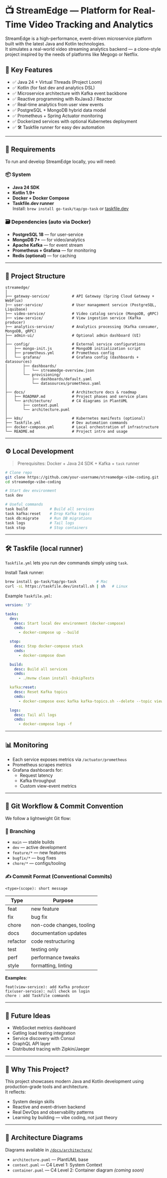 # 📺 StreamEdge — Platform for Real-Time Video Tracking and Analytics

StreamEdge is a high-performance, event-driven microservice platform built with the latest Java and Kotlin technologies.  
It simulates a real-world video streaming analytics backend — a clone-style project inspired by the needs of platforms like Megogo or Netflix.

## 🚀 Key Features

- ✅ Java 24 + Virtual Threads (Project Loom)
- ✅ Kotlin (for fast dev and analytics DSL)
- ✅ Microservice architecture with Kafka event backbone
- ✅ Reactive programming with RxJava3 / Reactor
- ✅ Real-time analytics from user view events
- ✅ PostgreSQL + MongoDB hybrid data model
- ✅ Prometheus + Spring Actuator monitoring
- ✅ Dockerized services with optional Kubernetes deployment
- ✅ 🛠 Taskfile runner for easy dev automation

---

## 🧰 Requirements

To run and develop StreamEdge locally, you will need:

### 📦 System

- **Java 24 SDK**
- **Kotlin 1.9+**
- **Docker + Docker Compose**
- **Taskfile.dev runner**  
  Install: `brew install go-task/tap/go-task` or [taskfile.dev](https://taskfile.dev/#/installation)

### 🗃 Dependencies (auto via Docker)

- **PostgreSQL 18** — for user-service
- **MongoDB 7+** — for video/analytics
- **Apache Kafka** — for event stream
- **Prometheus + Grafana** — for monitoring
- **Redis (optional)** — for caching

---
## 📁 Project Structure

```plaintext
streamedge/
│
├── gateway-service/          # API Gateway (Spring Cloud Gateway + WebFlux)
├── user-service/             # User management service (PostgreSQL, Liquibase)
├── video-service/            # Video catalog service (MongoDB, gRPC)
├── view-service/             # View ingestion service (Kafka producer)
├── analytics-service/        # Analytics processing (Kafka consumer, MongoDB, gRPC)
├── admin-ui/                 # Optional admin dashboard (UI)
│
├── config/                   # External service configurations
│   ├── mongo-init.js         # MongoDB initialization script
│   ├── prometheus.yml        # Prometheus config
│   └── grafana/              # Grafana config (dashboards + datasources)
│       ├── dashboards/
│       │   └── streamedge-overview.json
│       └── provisioning/
│           ├── dashboards/default.yaml
│           └── datasources/prometheus.yaml
│
├── docs/                     # Architecture docs & roadmap
│   ├── ROADMAP.md            # Project phases and service plans
│   └── architecture/         # C4 diagrams in PlantUML
│       ├── context.puml
│       └── architecture.puml
│
├── k8s/                      # Kubernetes manifests (optional)
├── Taskfile.yml              # Dev automation commands
├── docker-compose.yml        # Local orchestration of infrastructure
└── README.md                 # Project intro and usage
```

---

## ⚙️ Local Development

> Prerequisites: Docker + Java 24 SDK + Kafka + `task` runner

```bash
# Clone repo
git clone https://github.com/your-username/streamedge-vibe-coding.git
cd streamedge-vibe-coding

# Start dev environment
task dev

# Useful commands
task build          # Build all services
task kafka:reset    # Drop Kafka topic
task db:migrate     # Run DB migrations
task logs           # Tail logs
task stop           # Stop containers
```

---

## 🛠 Taskfile (local runner)

`Taskfile.yml` lets you run dev commands simply using `task`.

Install Task runner:  
```bash
brew install go-task/tap/go-task         # Mac
curl -sL https://taskfile.dev/install.sh | sh   # Linux
```

Example `Taskfile.yml`:
```yaml
version: '3'

tasks:
  dev:
    desc: Start local dev environment (docker-compose)
    cmds:
      - docker-compose up --build

  stop:
    desc: Stop docker-compose stack
    cmds:
      - docker-compose down

  build:
    desc: Build all services
    cmds:
      - ./mvnw clean install -DskipTests

  kafka:reset:
    desc: Reset Kafka topics
    cmds:
      - docker-compose exec kafka kafka-topics.sh --delete --topic view-events --bootstrap-server localhost:9092 || true

  logs:
    desc: Tail all logs
    cmds:
      - docker-compose logs -f
```

---

## 📊 Monitoring

- Each service exposes metrics via `/actuator/prometheus`
- Prometheus scrapes metrics
- Grafana dashboards for:
  - Request latency
  - Kafka throughput
  - Custom view-event metrics

---

## 🔀 Git Workflow & Commit Convention

We follow a lightweight Git flow:

### 📂 Branching

- `main` — stable builds
- `dev` — active development
- `feature/*` — new features
- `bugfix/*` — bug fixes
- `chore/*` — configs/tooling

### ✍️ Commit Format (Conventional Commits)

```
<type>(scope): short message
```

| Type      | Purpose                           |
|-----------|-----------------------------------|
| feat      | new feature                       |
| fix       | bug fix                           |
| chore     | non-code changes, tooling         |
| docs      | documentation updates             |
| refactor  | code restructuring                |
| test      | testing only                      |
| perf      | performance tweaks                |
| style     | formatting, linting               |

**Examples**:
```
feat(view-service): add Kafka producer
fix(user-service): null check on login
chore : add Taskfile commands
```

---

## 📌 Future Ideas

- WebSocket metrics dashboard
- Gatling load testing integration
- Service discovery with Consul
- GraphQL API layer
- Distributed tracing with Zipkin/Jaeger

---

## 🧠 Why This Project?

This project showcases modern Java and Kotlin development using production-grade tools and architecture.  
It reflects:

- System design skills
- Reactive and event-driven backend
- Real DevOps and observability patterns
- Learning by building — vibe coding, not just theory

---

## 📸 Architecture Diagrams

Diagrams available in [`/docs/architecture/`](./docs/architecture/)  
- `architecture.puml` — PlantUML base
- `context.puml` — C4 Level 1: System Context
- `container.puml` — C4 Level 2: Container diagram _(coming soon)_
